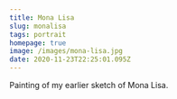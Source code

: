 ```yaml
---
title: Mona Lisa
slug: monalisa
tags: portrait
homepage: true
image: /images/mona-lisa.jpg
date: 2020-11-23T22:25:01.095Z
---
```

Painting of my earlier sketch of Mona Lisa.
